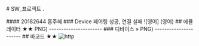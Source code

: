<font class="papago-parent"><font class="papago-source" style="display:none;"># SW_Project
</font># SW_프로젝트</font><font class="papago-parent"><font class="papago-source" style="display:none;">
</font>
.

</font><font class="papago-parent"><font class="papago-source" style="display:none;">
</font>
</font><font class="papago-parent"><font class="papago-source" style="display:none;">#### 20182644 홍주혜
</font>#### 20182644 홍주혜</font><font class="papago-parent"><font class="papago-source" style="display:none;">
</font>
</font><font class="papago-parent"><font class="papago-source" style="display:none;">
</font>
</font><font class="papago-parent"><font class="papago-source" style="display:none;">### Device 페어링 성공, 연결 실패 
</font>### Device 페어링 성공, 연결 실패</font><font class="papago-parent"><font class="papago-source" style="display:none;">
</font>
</font><font class="papago-parent"><font class="papago-source" style="display:none;">![연결실패](https://user-images.githubusercontent.com/94774284/211575038-7c1a32d1-03f2-45df-842b-2a1def3cf2ce.png)
</font>![영어] (영어)</font><font class="papago-parent"><font class="papago-source" style="display:none;">
</font>
</font><font class="papago-parent"><font class="papago-source" style="display:none;">
</font>
</font><font class="papago-parent"><font class="papago-source" style="display:none;">
</font>
</font><font class="papago-parent"><font class="papago-source" style="display:none;">
</font>
</font><font class="papago-parent"><font class="papago-source" style="display:none;">### Emulator 연결
</font>## 에뮬레이터 ★★</font><font class="papago-parent"><font class="papago-source" style="display:none;">
</font>
</font><font class="papago-parent"><font class="papago-source" style="display:none;">![애뮬연결](https://user-images.githubusercontent.com/94774284/211569814-2a73bc7e-aee4-42ca-be2d-9003b9846981.</font>![https://user-images.githubusercontent.com/94774284/211569814-2a73bc7e-aee4-42ca-be2d-9003b9846981] (영어)</font><font class="papago-parent"><font class="papago-source" style="display:none;">PNG)
</font>PNG)</font><font class="papago-parent"><font class="papago-source" style="display:none;">
</font>
</font><font class="papago-parent"><font class="papago-source" style="display:none;">----------------------
</font>----------------------</font><font class="papago-parent"><font class="papago-source" style="display:none;">
</font>
</font><font class="papago-parent"><font class="papago-source" style="display:none;">
</font>
</font><font class="papago-parent"><font class="papago-source" style="display:none;">### Device 연결
</font>### 디바이스 »</font><font class="papago-parent"><font class="papago-source" style="display:none;">
</font>
</font><font class="papago-parent"><font class="papago-source" style="display:none;">![디바이스 연결](https://user-images.githubusercontent.com/94774284/211572312-ea7c9f64-d389-4c5a-8c45-0f437ffe7a67.</font>![ https://user-images.githubusercontent.com/94774284/211572312-ea7c9f64-d389-4c5a-8c45-0f437ffe7a67 ] 。</font><font class="papago-parent"><font class="papago-source" style="display:none;">PNG)
</font>PNG)</font><font class="papago-parent"><font class="papago-source" style="display:none;">
</font>
</font><font class="papago-parent"><font class="papago-source" style="display:none;">
</font>
</font><font class="papago-parent"><font class="papago-source" style="display:none;">
</font>
</font><font class="papago-parent"><font class="papago-source" style="display:none;">----------------------
</font>----------------------</font><font class="papago-parent"><font class="papago-source" style="display:none;">
</font>
</font><font class="papago-parent"><font class="papago-source" style="display:none;">### Barcode 인식
</font>## 바코드 ★★</font><font class="papago-parent"><font class="papago-source" style="display:none;">
</font>
</font><font class="papago-parent"><font class="papago-source" style="display:none;">![바코드](https://user-images.githubusercontent.com/94774284/211572465-852418f2-d570-4b69-8fb7-c4145929e648.jpg)
</font>![http](https://user-images.githubusercontent.com/94774284/211572465-852418f2-d570-4b69-8fb7-c4145929e648.jpg)</font>
